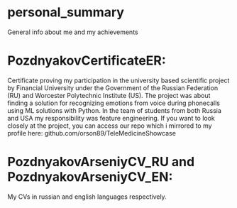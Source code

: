 # personal_summary
General info about me and my achievements

# PozdnyakovCertificateER:

Certificate proving my participation in the university based scientific project by Financial University under the Government of the Russian Federation (RU) and Worcester Polytechnic Institute (US). The project was about finding a solution for recognizing emotions from voice during phonecalls using ML solutions with Python. In the team of students from both Russia and USA my responsibility was feature engineering. If you want to look closely at the project, you can access our repo which i mirrored to my profile here: github.com/orson89/TeleMedicineShowcase

# PozdnyakovArseniyCV_RU and PozdnyakovArseniyCV_EN:

My CVs in russian and english languages respectively.
